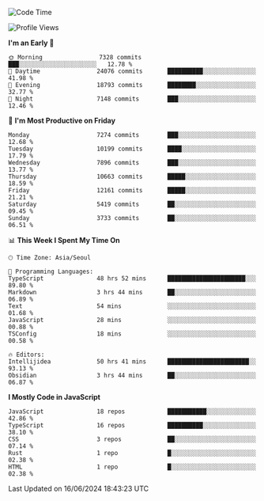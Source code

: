 <!--START_SECTION:waka-->
![Code Time](http://img.shields.io/badge/Code%20Time-6%2C254%20hrs%2033%20mins-blue)

![Profile Views](http://img.shields.io/badge/Profile%20Views-0-blue)

**I'm an Early 🐤** 

```text
🌞 Morning                7328 commits        ███░░░░░░░░░░░░░░░░░░░░░░   12.78 % 
🌆 Daytime                24076 commits       ██████████░░░░░░░░░░░░░░░   41.98 % 
🌃 Evening                18793 commits       ████████░░░░░░░░░░░░░░░░░   32.77 % 
🌙 Night                  7148 commits        ███░░░░░░░░░░░░░░░░░░░░░░   12.46 % 
```
📅 **I'm Most Productive on Friday** 

```text
Monday                   7274 commits        ███░░░░░░░░░░░░░░░░░░░░░░   12.68 % 
Tuesday                  10199 commits       ████░░░░░░░░░░░░░░░░░░░░░   17.79 % 
Wednesday                7896 commits        ███░░░░░░░░░░░░░░░░░░░░░░   13.77 % 
Thursday                 10663 commits       █████░░░░░░░░░░░░░░░░░░░░   18.59 % 
Friday                   12161 commits       █████░░░░░░░░░░░░░░░░░░░░   21.21 % 
Saturday                 5419 commits        ██░░░░░░░░░░░░░░░░░░░░░░░   09.45 % 
Sunday                   3733 commits        ██░░░░░░░░░░░░░░░░░░░░░░░   06.51 % 
```


📊 **This Week I Spent My Time On** 

```text
🕑︎ Time Zone: Asia/Seoul

💬 Programming Languages: 
TypeScript               48 hrs 52 mins      ██████████████████████░░░   89.80 % 
Markdown                 3 hrs 44 mins       ██░░░░░░░░░░░░░░░░░░░░░░░   06.89 % 
Text                     54 mins             ░░░░░░░░░░░░░░░░░░░░░░░░░   01.68 % 
JavaScript               28 mins             ░░░░░░░░░░░░░░░░░░░░░░░░░   00.88 % 
TSConfig                 18 mins             ░░░░░░░░░░░░░░░░░░░░░░░░░   00.58 % 

🔥 Editors: 
Intellijidea             50 hrs 41 mins      ███████████████████████░░   93.13 % 
Obsidian                 3 hrs 44 mins       ██░░░░░░░░░░░░░░░░░░░░░░░   06.87 % 
```

**I Mostly Code in JavaScript** 

```text
JavaScript               18 repos            ███████████░░░░░░░░░░░░░░   42.86 % 
TypeScript               16 repos            ██████████░░░░░░░░░░░░░░░   38.10 % 
CSS                      3 repos             ██░░░░░░░░░░░░░░░░░░░░░░░   07.14 % 
Rust                     1 repo              █░░░░░░░░░░░░░░░░░░░░░░░░   02.38 % 
HTML                     1 repo              █░░░░░░░░░░░░░░░░░░░░░░░░   02.38 % 
```




 Last Updated on 16/06/2024 18:43:23 UTC
<!--END_SECTION:waka-->
